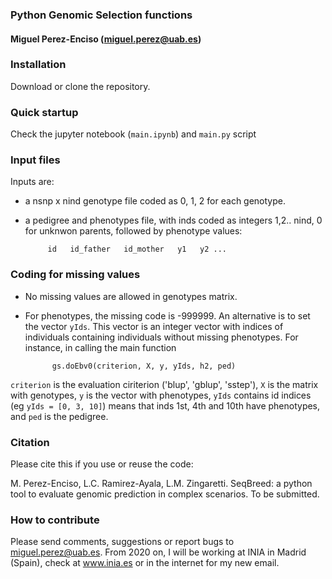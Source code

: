 ### Python Genomic Selection functions
#### Miguel Perez-Enciso (miguel.perez@uab.es)

### Installation

Download or clone the repository.

### Quick startup
Check the jupyter notebook (```main.ipynb```) and ```main.py``` script

### Input files
Inputs are:
        
- a nsnp x nind genotype file coded as 0, 1, 2 for each genotype.
- a pedigree and phenotypes file, with inds coded as integers 1,2.. nind, 
0 for unknwon parents, followed by phenotype values:

           id   id_father   id_mother   y1   y2 ...

### Coding for missing values
- No missing values are allowed in genotypes matrix.
- For phenotypes, the missing code is -999999. An alternative is to set the vector 
```yIds```. This vector is an integer vector with indices of individuals containing individuals 
without missing phenotypes. For instance, in calling the main function

            gs.doEbv0(criterion, X, y, yIds, h2, ped)

```criterion``` is the evaluation ciriterion ('blup', 'gblup', 'sstep'), ```X``` is the matrix with 
genotypes, ```y``` is the vector with phenotypes, ```yIds``` contains id indices (eg ```yIds = [0, 3, 10]```)
means that inds 1st, 4th and 10th have phenotypes, and ```ped``` is the pedigree.

### Citation
Please cite this if you use or reuse the code:

M. Perez-Enciso, L.C. Ramirez-Ayala,  L.M. Zingaretti. 
SeqBreed: a python tool to evaluate genomic prediction in complex scenarios.
To be submitted.

### How to contribute
Please send comments, suggestions or report bugs to miguel.perez@uab.es. From 2020 on, I will be working at
INIA in Madrid (Spain), check at www.inia.es or in the internet for my new email.